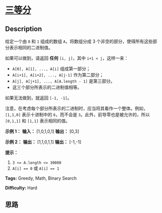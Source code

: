 # [三等分][title]

## Description

给定一个由 `0` 和 `1` 组成的数组 `A`，将数组分成 3 个非空的部分，使得所有这些部分表示相同的二进制值。

如果可以做到，请返回 **任何**  `[i, j]`，其中 `i+1 < j`，这样一来：

  * `A[0], A[1], ..., A[i]` 组成第一部分；
  * `A[i+1], A[i+2], ..., A[j-1]` 作为第二部分；
  * `A[j], A[j+1], ..., A[A.length - 1]` 是第三部分。
  * 这三个部分所表示的二进制值相等。

如果无法做到，就返回 `[-1, -1]`。

注意，在考虑每个部分所表示的二进制时，应当将其看作一个整体。例如，`[1,1,0]` 表示十进制中的 `6`，而不会是
`3`。此外，前导零也是被允许的，所以 `[0,1,1]` 和 `[1,1]` 表示相同的值。



**示例 1：**
            **输入：** [1,0,1,0,1]    **输出：** [0,3]    

**示例 2：**
            **输出：** [1,1,0,1,1]    **输出：** [-1,-1]



**提示：**

  1. `3 <= A.length <= 30000`
  2. `A[i] == 0` 或 `A[i] == 1`




**Tags:** Greedy, Math, Binary Search

**Difficulty:** Hard

## 思路

[title]: https://leetcode-cn.com/problems/three-equal-parts
